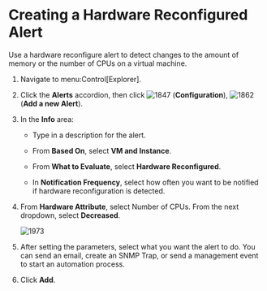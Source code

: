 # Creating a Hardware Reconfigured Alert

Use a hardware reconfigure alert to detect changes to the amount of
memory or the number of CPUs on a virtual machine.

1.  Navigate to menu:Control\[Explorer\].

2.  Click the **Alerts** accordion, then click ![1847](1847.png)
    (**Configuration**), ![1862](1862.png) (**Add a new Alert**).

3.  In the **Info** area:
    
      - Type in a description for the alert.
    
      - From **Based On**, select **VM and Instance**.
    
      - From **What to Evaluate**, select **Hardware Reconfigured**.
    
      - In **Notification Frequency**, select how often you want to be
        notified if hardware reconfiguration is detected.

4.  From **Hardware Attribute**, select Number of CPUs. From the next
    dropdown, select **Decreased**.
    
    ![1973](1973.png)

5.  After setting the parameters, select what you want the alert to do.
    You can send an email, create an SNMP Trap, or send a management
    event to start an automation process.

6.  Click **Add**.
